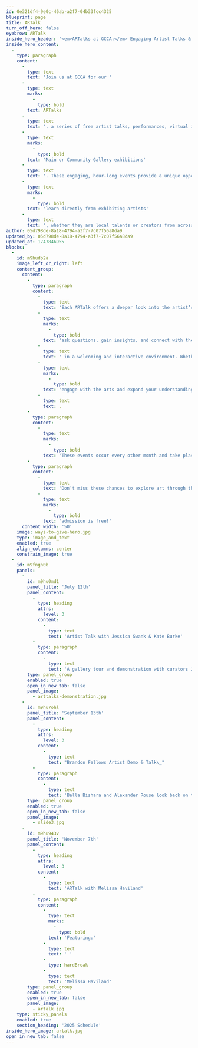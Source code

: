 ```yaml
---
id: 0e321df4-9e0c-46ab-a2f7-04b33fcc4325
blueprint: page
title: ARTalk
turn_off_hero: false
eyebrow: ARTalk
inside_hero_header: '<em>ARTalks at GCCA:</em> Engaging Artist Talks & Demonstrations'
inside_hero_content:
  -
    type: paragraph
    content:
      -
        type: text
        text: 'Join us at GCCA for our '
      -
        type: text
        marks:
          -
            type: bold
        text: ARTalks
      -
        type: text
        text: ', a series of free artist talks, performances, virtual interviews, and demonstrations held in conjunction with our '
      -
        type: text
        marks:
          -
            type: bold
        text: 'Main or Community Gallery exhibitions'
      -
        type: text
        text: '. These engaging, hour-long events provide a unique opportunity to '
      -
        type: text
        marks:
          -
            type: bold
        text: 'learn directly from exhibiting artists'
      -
        type: text
        text: ', whether they are local talents or creators from across the U.S.'
author: 05d798de-8a18-4794-a3f7-7c07f56a8da9
updated_by: 05d798de-8a18-4794-a3f7-7c07f56a8da9
updated_at: 1747846955
blocks:
  -
    id: m9hudp2a
    image_left_or_right: left
    content_group:
      content:
        -
          type: paragraph
          content:
            -
              type: text
              text: 'Each ARTalk offers a deeper look into the artist’s creative process, inspirations, and techniques. Attendees can '
            -
              type: text
              marks:
                -
                  type: bold
              text: 'ask questions, gain insights, and connect with the artists'
            -
              type: text
              text: ' in a welcoming and interactive environment. Whether you’re an artist, student, or simply an art enthusiast, ARTalks are a fantastic way to '
            -
              type: text
              marks:
                -
                  type: bold
              text: 'engage with the arts and expand your understanding of contemporary creative practices'
            -
              type: text
              text: .
        -
          type: paragraph
          content:
            -
              type: text
              marks:
                -
                  type: bold
              text: 'These events occur every other month and take place in January, March, May, July, September, and November.'
        -
          type: paragraph
          content:
            -
              type: text
              text: 'Don’t miss these chances to explore art through the eyes of its makers—'
            -
              type: text
              marks:
                -
                  type: bold
              text: 'admission is free!'
      content_width: '50'
    image: ways-to-give-hero.jpg
    type: image_and_text
    enabled: true
    align_columns: center
    constrain_image: true
  -
    id: m9fngn0b
    panels:
      -
        id: m9hu0md1
        panel_title: 'July 12th'
        panel_content:
          -
            type: heading
            attrs:
              level: 3
            content:
              -
                type: text
                text: 'Artist Talk with Jessica Swank & Kate Burke'
          -
            type: paragraph
            content:
              -
                type: text
                text: 'A gallery tour and demonstration with curators Jessica Swank and Kate Burke of Performative Practices in the Main Gallery.'
        type: panel_group
        enabled: true
        open_in_new_tab: false
        panel_image:
          - arttalks-demonstration.jpg
      -
        id: m9hu7ohl
        panel_title: 'September 13th'
        panel_content:
          -
            type: heading
            attrs:
              level: 3
            content:
              -
                type: text
                text: "Brandon Fellows Artist Demo & Talk\_"
          -
            type: paragraph
            content:
              -
                type: text
                text: 'Bella Bishara and Alexander Rouse look back on their year in the 2025 Brandon Fellows program and demonstrate what they have learned.'
        type: panel_group
        enabled: true
        open_in_new_tab: false
        panel_image:
          - slide3.jpg
      -
        id: m9hu943v
        panel_title: 'November 7th'
        panel_content:
          -
            type: heading
            attrs:
              level: 3
            content:
              -
                type: text
                text: 'ARTalk with Melissa Haviland'
          -
            type: paragraph
            content:
              -
                type: text
                marks:
                  -
                    type: bold
                text: 'Featuring:'
              -
                type: text
                text: ' '
              -
                type: hardBreak
              -
                type: text
                text: 'Melissa Haviland'
        type: panel_group
        enabled: true
        open_in_new_tab: false
        panel_image:
          - artalk.jpg
    type: sticky_panels
    enabled: true
    section_heading: '2025 Schedule'
inside_hero_image: artalk.jpg
open_in_new_tab: false
---
```

